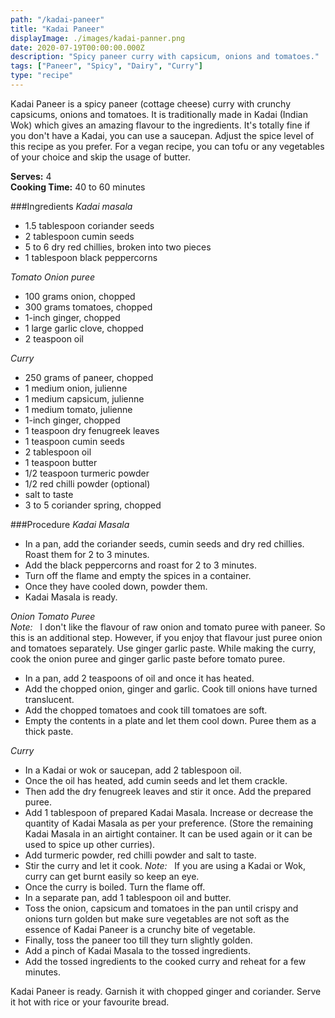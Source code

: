 ```yaml
---
path: "/kadai-paneer"
title: "Kadai Paneer"
displayImage: ./images/kadai-panner.png
date: 2020-07-19T00:00:00.000Z
description: "Spicy paneer curry with capsicum, onions and tomatoes."
tags: ["Paneer", "Spicy", "Dairy", "Curry"]
type: "recipe"
---
```


Kadai Paneer is a spicy paneer (cottage cheese) curry with crunchy capsicums, onions and tomatoes. It is traditionally made in Kadai (Indian Wok) which gives an amazing flavour to the ingredients. It's totally fine if you don't have a Kadai, you can use a saucepan. Adjust the spice level of this recipe as you prefer. For a vegan recipe, you can tofu or any vegetables of your choice and skip the usage of butter.

**Serves:** 4\
**Cooking Time:** 40 to 60 minutes

###Ingredients
*Kadai masala*
- 1.5 tablespoon coriander seeds
- 2 tablespoon cumin seeds
- 5 to 6 dry red chillies, broken into two pieces
- 1 tablespoon black peppercorns

*Tomato Onion puree*
- 100 grams onion, chopped
- 300 grams tomatoes, chopped
- 1-inch ginger, chopped
- 1 large garlic clove, chopped
- 2 teaspoon oil

*Curry*
- 250 grams of paneer, chopped
- 1 medium onion, julienne
- 1 medium capsicum, julienne
- 1 medium tomato, julienne
- 1-inch ginger, chopped
- 1 teaspoon dry fenugreek leaves
- 1 teaspoon cumin seeds
- 2 tablespoon oil
- 1 teaspoon butter
- 1/2 teaspoon turmeric powder
- 1/2 red chilli powder (optional)
- salt to taste
- 3 to 5 coriander spring, chopped


###Procedure
*Kadai Masala*
- In a pan, add the coriander seeds, cumin seeds and dry red chillies. Roast them for 2 to 3 minutes. 
- Add the black peppercorns and roast for 2 to 3 minutes.
- Turn off the flame and empty the spices in a container. 
- Once they have cooled down, powder them. 
- Kadai Masala is ready.

*Onion Tomato Puree*\
*Note:* &nbsp; I don't like the flavour of raw onion and tomato puree with paneer. So this is an additional step. However, if you enjoy that flavour just puree onion and tomatoes separately. Use ginger garlic paste. While making the curry, cook the onion puree and ginger garlic paste before tomato puree. 
- In a pan, add 2 teaspoons of oil and once it has heated. 
- Add the chopped onion, ginger and garlic. Cook till onions have turned translucent. 
- Add the chopped tomatoes and cook till tomatoes are soft. 
- Empty the contents in a plate and let them cool down. Puree them as a thick paste.

*Curry*
- In a Kadai or wok or saucepan, add 2 tablespoon oil. 
- Once the oil has heated, add cumin seeds and let them crackle. 
- Then add the dry fenugreek leaves and stir it once. Add the prepared puree. 
- Add 1 tablespoon of prepared Kadai Masala. Increase or decrease the quantity of Kadai Masala as per your preference. (Store the remaining Kadai Masala in an airtight container. It can be used again or it can be used to spice up other curries).
- Add turmeric powder, red chilli powder and salt to taste. 
- Stir the curry and let it cook. *Note:* &nbsp; If you are using a Kadai or Wok, curry can get burnt easily so keep an eye. 
- Once the curry is boiled. Turn the flame off.
- In a separate pan, add 1 tablespoon oil and butter. 
- Toss the onion, capsicum and tomatoes in the pan until crispy and onions turn golden but make sure vegetables are not soft as the essence of Kadai Paneer is a crunchy bite of vegetable. 
- Finally, toss the paneer too till they turn slightly golden. 
- Add a pinch of Kadai Masala to the tossed ingredients. 
- Add the tossed ingredients to the cooked curry and reheat for a few minutes.

Kadai Paneer is ready. Garnish it with chopped ginger and coriander. Serve it hot with rice or your favourite bread.